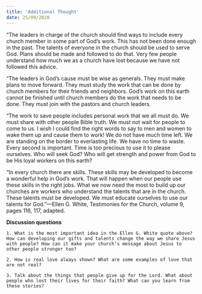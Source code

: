 ```yaml
---
title: 'Additional Thought'
date: 25/09/2020
---
```


“The leaders in charge of the church should find ways to include every church member in some part of God’s work. This has not been done enough in the past. The talents of everyone in the church should be used to serve God. Plans should be made and followed to do that. Very few people understand how much we as a church have lost because we have not followed this advice.

“The leaders in God’s cause must be wise as generals. They must make plans to move forward. They must study the work that can be done by church members for their friends and neighbors. God’s work on this earth cannot be finished until church members do the work that needs to be done. They must join with the pastors and church leaders.

“The work to save people includes personal work that we all must do. We must share with other people Bible truth. We must not wait for people to come to us. I wish I could find the right words to say to men and women to wake them up and cause them to work! We do not have much time left. We are standing on the border to everlasting life. We have no time to waste. Every second is important. Time is too precious to use it to please ourselves. Who will seek God? Who will get strength and power from God to be His loyal workers on this earth?

“In every church there are skills. These skills may be developed to become a wonderful help in God’s work. That will happen when our people use these skills in the right jobs. What we now need the most to build up our churches are workers who understand the talents that are in the church. These talents must be developed. We must educate ourselves to use our talents for God.”—Ellen G. White, Testimonies for the Church, volume 9, pages 116, 117, adapted.

**Discussion questions**

`1. What is the most important idea in the Ellen G. White quote above? How can developing our gifts and talents change the way we share Jesus with people? How can it make your church’s message about Jesus to other people stronger too?`

`2. How is real love always shown? What are some examples of love that are not real?`

`3. Talk about the things that people give up for the Lord. What about people who lost their lives for their faith? What can you learn from these stories?`
